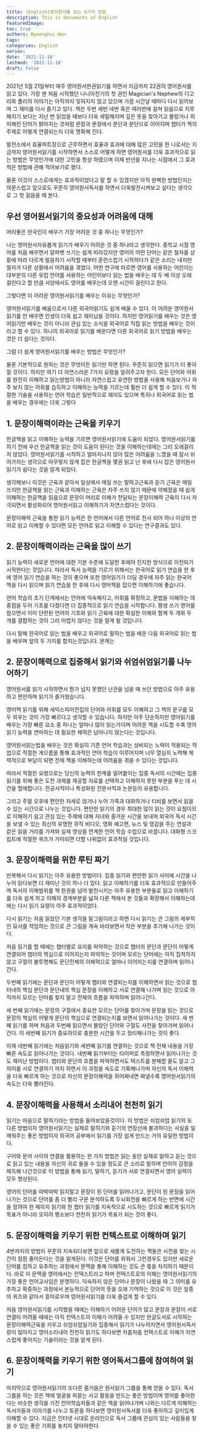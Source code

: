 ```yaml
---
title: (English)영어원서를 읽는 6가지 방법
description: This is documents of English
featuredImage: 
toc: true
authors: Byeonghui-Won
tags:
categories: English
series: 
date: '2021-11-18'
lastmod: '2021-11-18'
draft: false
---
```


2021년 5월 21일부터 매주 영어원서한권읽기를 하면서 지금까지 22권의 영어원서를 읽고 있다. 가장 맨 처음 시작했던 나니아전기의 첫 권인 Magician's Nephew의 디고리와 폴리의 이야기는 아직까지 잊혀지지 않고 있으며 가끔 시간날 때마다 다시 읽어보며 그 재미를 다시 즐기고 있다. 책은 두번 세번 네번 혹은 여러번에 걸쳐 읽음으로 지루해지기 보다는 지난 번 읽었을 때보다 더욱 세밀해지며 깊은 뜻을 찾아가고 몰랐거나 희미해진 단어가 밝아지는 것처럼 문장과 문장에서 문단과 문단으로 이어지며 챕터가 책의 주제로 어떻게 연결되는지 더욱 명확해 진다. 

발전소에서 효율파트장으로 근무하면서 효율과 효과에 대해 많은 고민을 한 나로서는 지금까지 영어원서읽기를 시작하면서 스스로 어떻게 하면 영어원서를 더욱 효과적으로 읽는 방법은 무엇인가에 대한 고민을 항상 하였으며 이제 반년을 지나는 시점에서 그 효과적은 방법에 관해 적어보기로 했다. 

물론 이것이 스스로에게는 효과적이었다고 말 할 수 있겠지만 아직 완벽한 방법인지는 의문스럽고 앞으로도 꾸준히 영어원서독서를 하면서 더욱발전시켜보고 싶다는 생각으로 그 첫 걸음을 떼 본다. 

## 우선 영어원서읽기의 중요성과 어려움에 대해

머리좋은 한국인이 배우기 가장 어려운 것 중 하나는 무엇인가?

나는 영어원서자유롭게 읽기가 배우기 어려운 것 중 하나라고 생각한다. 중학교 시절 영어를 처음 배우면서 알파벳 쓰기는 쉽게 따라갔지만 영어의 어떤 단어는 같은 철자를 상황에 따라 다르게 발음하기 시작할 때부터 혼란스럽기 시작하다가 같은 소리는 내지만 철자가 다른 상황에서 어려움을 겪었다.  어떤 연구에 따르면 영어를 사용하는 어린이는 대부분의 다른 유럽 언어를 사용하는 어린이보다 읽는 법을 배우는 데 두 배 이상 오래 걸린다고 할 만큼 서양에서도 영어를 배우는데 오랜 시간이 걸린다고 한다. 

그렇다면 이 어려운 영어원서읽기를 배우는 이유는 무엇인가?

영어원서읽기를 배움으로서 다른 외국어읽기도 쉽게 배울 수 있다. 이 어려운 영어원서읽기를 안 배우면 인생이 더욱 쉽고 재미났을 것이다. 하지만 영어읽기를 배우는 것은 영어읽기만 배우는 것이 아니라 관심 있는 소식을 외국어로 직접 읽는 방법을 배우는 것이라고 할 수 있다. 하나의 외국어로 읽기를 배운다면 다른 외국어로 읽기 방법을 배우는 것은 더 쉽다는 것이다. 

그럼 더 쉽게 영어원서읽기를 배우는 방법은 무엇인가?

물론 기본적으로 원하는 것은 무엇이든 읽기만 하면 된다. 꾸준히 읽으면 읽기가 더 좋아질 것이다. 하지만 여기 더 자연스러운 7가지 요령을 알려주고자 한다. 모든 단어와 어휘를 완전히 이해하고 읽는방법이 아니라 자연스럽고 유연한 방법을 사용해 처음보거나 자주 보지 않는 어휘를 습득하고 이해하는 능력을 기르는데 훨씬 더 쉽게 할 수 있다. 이 적절한 기술을 사용하는 언어 학습은 일반적으로 재미도 있으며 특히나 외국어로 읽는 법을 배우는 경우에는 더욱 그렇다 

## 1. 문장이해력이라는 근육을 키우기 

한글책을 읽고 이해하는 능력을 기르면 영어원서읽기에 도움이 되었다. 영어원서읽기를 하기 전에 우선 한글책을 읽는 것이 도움이 된다는 것을 이해하는데에는 그리 오래걸리지 않았다. 영어원서읽기를 시작하고 얼마지나지 않아 많은 어려움을 느꼈을 때 잠시 쉬어가자는 생각으로 아무렇지 않게 잡은 한글책을 몇권 읽고 난 후에 다시 잡은 영어원서읽기가 쉽다는 것을 알게 되었다. 

생각해보니 이것은 근육과 같아서 일상에서 매일 쓰는 말하고근육과 듣기 근육은 매일 쓰지만 한글책을 읽는 근육과 이해하는 근육은 자주 쓰지 않기 때문에 약해졌을 때 쉽게 이해하는 한글책을 읽음으로 문장이 머리로 이해가 전달되는 문장이해력 근육이 다시 자극되면서 활성화되어 영어원서읽고 이해하기가 자연스럽다는 것이다. 

문장이해력 근육을 통한 읽기 능력은 한 언어에서 다른 언어로 전사 되어 하나 이상의 언어로 읽고 이해할 수 있다면 모든 언어로 읽고 이해할 수 있다는 연구결과도 있다. 

## 2. 문장이해력이라는 근육을 많이 쓰기

읽기 능력이 새로운 언어에 대한 기본 수준에 도달한 후에야 진지한 방식으로 이전되기 시작한다는 것입니다. 따라서 독서 능력을 기르기 위해서는 한국어로 읽기 연습을 한 후에 영어 읽기 연습을 하는 것이 좋으며 또한 영어읽기가 더딜 경우에 자주 읽는 한국어 책을 다시 읽으며 읽기 연습을 한 후에 다시 영어책을 잡으면 이해하기에 좋습니다. 

언어 학습의 초기 단계에서는 언어에 익숙해지고, 어휘를 확장하고, 문법을 이해하는 데 중점을 두어 기초를 다졌다면 더 집중적으로 읽기 연습을 시작합니다. 평생 쓰기 영어를 참으면서 이미 단련된 언어의 기초와 읽기 근육에 대한 확실한 이해와 함께 두 개와 두 개를 결합하는 것이 그리 어렵지 않다는 것을 알게 될 것입니다.

다시 말해 한국어로 읽는 법을 배우고 외국어로 말하는 법을 배운 다음 외국어로 읽는 법을 배우며 앞의 두 가지를 합치는것입니다. 문제는 

## 2. 문장이해력으로 집중해서 읽기와 쉬엄쉬엄읽기를 나누어하기

영어원서를 읽기 시작하면서 뭔가 넘지 못했던 난관을 넘을 때 쓰던 방법으로 아주 유용하고 편안하며 읽기가 즐거웠습니다. 

영어책 읽기를 위해 세익스피어전집의 단어와 어휘를 모두 이해하고 그 책의 문구를 모두 외우는 것이 가장 빠르다고 생각할 수 있습니다. 하지만 아주 단순하지만 영어읽기를 배우는 가장 빠른 요소 중 하나는 얼마나 많이 읽는가이며 어려운 책을 시도할 수록 영어읽기 능력을 연마하는 데 필요한 체력은 남아나지 않는다는 것입니다.

영어원서읽는법을 배우는 것은 확실히 기존 언어 학습과는 상비되는 노력이 적용되는 작업으로 적절한 게으름을 통해 효과적인 언어 학습이 이루어지며 너무 열심히 노력해 체력적으로 부담이 되면 전체 책을 이해하는데 어려움을 겪을 수 있다는 것입니다. 

따라서 적절한 요령으로는 당신의 능력의 한계를 밀어붙이는 집중 독서의 시간에는 집중 읽기를 위해 좋은 도전 과제를 제공할 자료를 선택하고 이해하지 못한 부분을 푸는 데 시간을 할애합니다. 전공서적이나 특성화된 전문서적과 논문등이 유용합니다. 

그리고 주말 오후에 편안한 자세로 앉거나 누어 가족과 대화하거나 티비를 보면서 읽을 수 있는 시간으로 나누는 것입니다. 편안한 읽기의 경우 최대한 많이 읽는 것이 요점이므로 이해하기 쉽고 관심 있는 주제에 대해 자녀와 즐거운 시간을 보내며 외국어 독서 시간을 보낼 수 있는 최신의 유명한 뮤직 비디오, 영화 예고편, 뉴스 및 영감을 주는 연설과 같은 읽을 거리를 가져와 실제 영상을 연계한 언어 학습 수업으로 바꿉니다. 대화형 스크립트에 적절한 퀴즈가 가미되면 더할 나위없이 효과적일 것입니다. 

## 3. 문장이해력을 위한 루틴 짜기

반복해서 다시 읽기는 아주 유용한 방법이다. 집중 읽기와 편안한 읽기 사이에 시간을 나누어 읽다보면 더 재미난 것이 하나 더 있다. 읽고 이해하기를 더욱 효과적으로 만들어주며 독서의 이해범위를 책 한권을 넘어 발전시키는 아주 유용한 부분들로 읽고 이해하기를 더욱 쉽게 하고 이해의 경계부분을 넓혀 다른 책에서 본 것들과 확장해서 이해하는데에는 다시 읽기 요령이 아주 효과적이었다.

다시 읽기는 처음 읽었던 기본 생각을 밑그림이라고 하면 다시 읽기는 큰 그림의 세부적인 묘사를 작업하는 것으로 큰 그림을 계속 바라보면서 작은 부분을 추가해 나가는 것이다. 

처음 읽기를 할 때에는 챕터별로 요지를 파악하는 것으로 챕터의 문단과 문단이 어떻게 연결되어 챕터의 핵심으로 이어지는지 파악하는 것이며 모르는 단어에는 아직 집착하지 않고 구절이 불투명해도 문단전체의 이해력으로 얼마나 이어지는지를 연결하며 읽어나간다. 

두번째 읽기에는 문단과 문단이 어떻게 챕터와 연결되는지를 이해하면서 읽는 것으로 챕터내의 핵심 문단과 문단내의 핵심 문장을 이해하고 서로 연결해 나가며 읽는 것으로 아직까지 모르는 단어를 찾지 말고 전체의 흐름을 파악하며 읽어나간다. 

세 번째 읽기에는 문장의 구절에서 중요한 모르는 단어를 찾아가며 문장을 읽는 것으로 문장의 핵심의 어떻게 문단의 핵심으로 연결되는지를 보면서 읽어나가는 것이다. 세 번째 읽기를 하며 처음과 두번째 읽으면서 몰랐던 단어와 구절도 사전을 찾아가며 읽어나간다. 이 세번째 읽기가 중요하므로 충분한 시간을 두고 정리해나가는 것이 좋다. 

이제 네번째 읽기에는 처음읽기와 세번째 읽기를 연결하는 것으로 책 전체 내용을 가장 빠른 속도로 읽어나가는 것이다. 네번째 읽기부터는 타이머로 측정하면서 읽어나가는 것도 재미난 방법이다. 챕터와 문단의 흐름을 파악하면서도 텍스트를 분해할 줄도 알고 그 의미를 서로 연결하기 까지 하면서 이 과정을 속도로 기록해나가며 자신의 독서 이해력을 더욱 빠르게 하는 것으로 자신의 문장이해력을 쥐어짜내면 짜낼수록 영어원서읽기의 속도는 더욱 빨라진다.

## 4. 문장이해력을 사용해서 소리내어 천천히 읽기

읽기는 마음으로 말하기라는 방법을 들어보았을것이다. 이 방법은 쉬엄쉬엄 읽기의 또 다른 방법이자 영어원서읽기는 실제로 말하기와 듣기의 연장선에 불과하다는 사실을 일깨워주는 좋은 방법이자 외국어 공부에서 읽기를 가장 쉽게 만드는 거의 유일한 방법이다. 

구어와 문어 사이의 연결을 활용하는 한 가지 방법은 읽는 동안 실제로 말하고 듣는 것으로 읽고 있는 내용을 자신의 귀로 들을 수 있을 정도로 큰 소리로 말하며 언어의 감정을 체득해 나간것으로 이 방법을 통해 읽기, 말하기, 듣기가 서로 연결되면서 영어 실력이 모두 향상된다. 

영어의 단어를 따박따박 읽지말고 문장이 된 단어를 읽어나가고, 문단이 된 문장을 읽어나가는 것으로 단어를 좀 더 빨리 구문 분석하도록 두뇌회전을 빠르게 하는 반면에 시간을 정하여 한 페이지 읽기와 한 챕터 읽기를 지속적으로 시도하는 것으로 빠르게 읽기가 목표가 아니라 오히려 평소보다 천천히 읽기가 목표가 되는 것이 좋다. 

## 5. 문장이해력을 키우기 위한 컨텍스트로 이해하며 읽기

4번까지의 방법이 꾸준히 지속되다보면 앞으로 새롭게 도전하는 책들은 사전을 찾는 시간이 점점 줄어든다는 것을 알게된다. 이것은 단어를 외워서 그런경우도 있지만 새로운 단어를 접하고 유추하는 과정에서 문맥을 통해 이해하는 것도 큰 몫을 차지하기 때문이다. 바로 이 문맥을 영어에서는 컨텍스트라고 하며 컨텍스트로의 이해는 영어원서읽기의 가장 좋은 언어교사임은 분명하다. 익숙하지 않은 단어나 문장이 나왔을 때 그 의미를 유추하고 확증하는 과정에서 본능적으로 단어의 뜻을 오래 기억하는 것으로 이 것은 일종의 퀴즈와 같아서 흥미로우며 영어원서읽기를 더욱 즐겁게 할 수 있다. 

처음 영어원서읽기를 시작했을 때에는 이해하기 어려운 단어가 많고 문장과 문장이 서로 연결이 어려울 때에는 아직 컨텍스트의 이해가 어려울 수 있지만 한글도서로 시작하는 문장이해력근육을 키우고 쉬엄쉬엄일기와 집중해서 읽기가 나누어지면서 영어원서독서량이 많아지고 영어소리내어 천천히 읽기도 하다보면 차츰차츰 컨텍스트로 이해가 자연스럽게 좋아지는 기술이라는 것을 알게 된다. 

## 6. 문장이해력을 키우기 위한 영어독서그룹에 참여하여 읽기

마지막으로 영어원서읽기의 또다른 즐거움은 원서읽기 그룹을 통해 얻을 수 있다. 독서그룹을 하는 것은 책에 얼굴을 파묻는 사교 활동을 만드는 좋은 방법이며 영어를 좋아한다는 비슷한 생각을 가진 언어학습자들과 같은 책을 읽어나가며 나와는 다르게 이해하는 독서가들과 이야기를 나누고 토론을 하다보면 영어원서독서를 더욱 좋아하고 깊이있게 이해할 수 있다. 지금은 인터넷 시대로 온라인으로 독서 그룹에 관심이 있는 사람들을 찾을 수 있는 좋은 기회를 놓치지 말아야한다.
